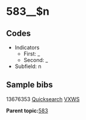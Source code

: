 # 583\_\_$n

## Codes

-   Indicators
    -   First: \_
    -   Second: \_
-   Subfield: n

## Sample bibs

13676353 [Quicksearch](https://search.library.yale.edu/catalog/13676353) [VXWS](http://prodorbis.library.yale.edu:7014/vxws/GetHoldingsService?bibId=13676353)

**Parent topic:**[583](../../tags/583/583.md)

